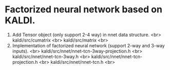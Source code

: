 Factorized neural network based on KALDI.
=====

1. Add Tensor object (only support 2-4 way) in nnet data structure. \<br>
  kaldi/src/cumatrix \<br>
  kaldi/src/matrix \<br>
2. Implementation of factorized neural network (support 2-way and 3-way inputs). \<br>
  kaldi/src/nnet/nnet-tcn-3way-projection.h \<br>
  kaldi/src/nnet/nnet-tcn-3way.h \<br>
  kaldi/src/nnet/nnet-tcn-projection.h \<br>
  kaldi/src/nnet/nnet-tcn.h \<br>
